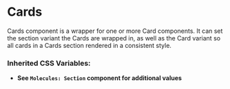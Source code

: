 <!-- This is the general documentation layout. Add or remove any sections as needed, but try to stay consistent across components. -->
# Cards

Cards component is a wrapper for one or more Card components. It can set the section variant the Cards are wrapped in, as well as the Card variant so all cards in a Cards section rendered in a consistent style. 


### Inherited CSS Variables:

  - **See `Molecules: Section` component for additional values**
